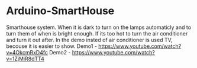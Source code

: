 # Arduino-SmartHouse

Smarthouse system. When it is dark to turn on the lamps automaticly and to turn them of when is bright enough. If its too hot to turn the air conditioner and turn it out after. In the demo insted of air conditioner is used TV, becouse it is easier to show.
Demo1 - https://www.youtube.com/watch?v=4OkcmRxD4fc 
Demo2 - https://www.youtube.com/watch?v=1ZjMiR8dTT4 
